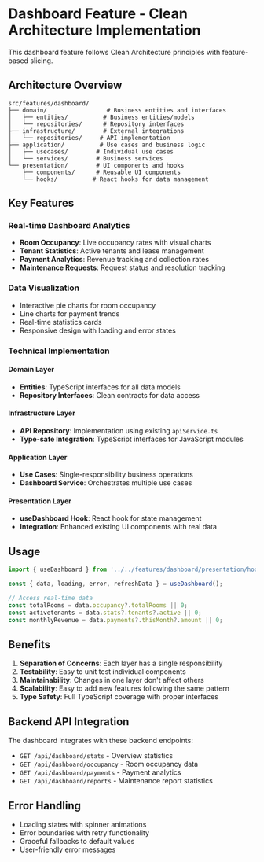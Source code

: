 # Dashboard Feature - Clean Architecture Implementation

This dashboard feature follows Clean Architecture principles with feature-based slicing.

## Architecture Overview

```
src/features/dashboard/
├── domain/                 # Business entities and interfaces
│   ├── entities/          # Business entities/models
│   └── repositories/      # Repository interfaces
├── infrastructure/        # External integrations
│   └── repositories/     # API implementation
├── application/          # Use cases and business logic
│   ├── usecases/        # Individual use cases
│   └── services/        # Business services
└── presentation/        # UI components and hooks
    ├── components/      # Reusable UI components
    └── hooks/          # React hooks for data management
```

## Key Features

### Real-time Dashboard Analytics
- **Room Occupancy**: Live occupancy rates with visual charts
- **Tenant Statistics**: Active tenants and lease management
- **Payment Analytics**: Revenue tracking and collection rates
- **Maintenance Requests**: Request status and resolution tracking

### Data Visualization
- Interactive pie charts for room occupancy
- Line charts for payment trends
- Real-time statistics cards
- Responsive design with loading and error states

### Technical Implementation

#### Domain Layer
- **Entities**: TypeScript interfaces for all data models
- **Repository Interfaces**: Clean contracts for data access

#### Infrastructure Layer
- **API Repository**: Implementation using existing `apiService.ts`
- **Type-safe Integration**: TypeScript interfaces for JavaScript modules

#### Application Layer
- **Use Cases**: Single-responsibility business operations
- **Dashboard Service**: Orchestrates multiple use cases

#### Presentation Layer
- **useDashboard Hook**: React hook for state management
- **Integration**: Enhanced existing UI components with real data

## Usage

```typescript
import { useDashboard } from '../../features/dashboard/presentation/hooks/useDashboard';

const { data, loading, error, refreshData } = useDashboard();

// Access real-time data
const totalRooms = data.occupancy?.totalRooms || 0;
const activetenants = data.stats?.tenants?.active || 0;
const monthlyRevenue = data.payments?.thisMonth?.amount || 0;
```

## Benefits

1. **Separation of Concerns**: Each layer has a single responsibility
2. **Testability**: Easy to unit test individual components
3. **Maintainability**: Changes in one layer don't affect others
4. **Scalability**: Easy to add new features following the same pattern
5. **Type Safety**: Full TypeScript coverage with proper interfaces

## Backend API Integration

The dashboard integrates with these backend endpoints:
- `GET /api/dashboard/stats` - Overview statistics
- `GET /api/dashboard/occupancy` - Room occupancy data
- `GET /api/dashboard/payments` - Payment analytics
- `GET /api/dashboard/reports` - Maintenance report statistics

## Error Handling

- Loading states with spinner animations
- Error boundaries with retry functionality
- Graceful fallbacks to default values
- User-friendly error messages